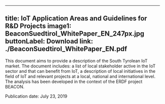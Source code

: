 

---
title: IoT Application Areas and Guidelines for R&D Projects
image1: BeaconSuedtirol_WhitePaper_EN_247px.jpg
buttonLabel: Download
link: ./BeaconSuedtirol_WhitePaper_EN.pdf
---

This document aims to provide a description of the South Tyrolean IoT market. The document includes: a list of local stakeholder active in the IoT sector and that can benefit from IoT, a description of local initiatives in the field of IoT and relevant projects at a local, national and international level. The analysis has been developed in the context of the ERDF project BEACON.
<br>

Publication date: July 23, 2019